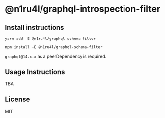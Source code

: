 # @n1ru4l/graphql-introspection-filter

## Install instructions

`yarn add -E @n1ru4l/graphql-schema-filter`

`npm install -E @n1ru4l/graphql-schema-filter`

`graphql@14.x.x` as a peerDependency is required.

## Usage Instructions

TBA

## License

MIT
